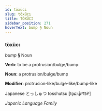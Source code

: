 ```yaml
---
id: töxücı
slug: töxücı
title: TÖXÜCI
sidebar_position: 271
hoverText: bump § Noun
---
```


### töxücı

*bump* **§** Noun

**Verb**: to be a protrusion/bulge/bump

**Noun**: a protrusion/bulge/bump

**Modifier**: protrusion-like/bulge-like/bump-like

Japanese とっしゅつ tosshutsu [to̞ɕːɯ̟̊ᵝt͡sɨᵝ]

*Japonic Language Family*